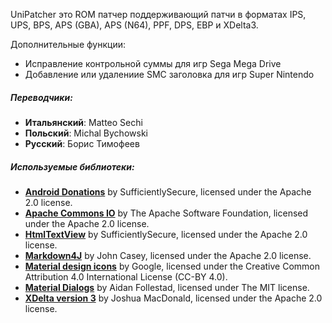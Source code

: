 UniPatcher это ROM патчер поддерживающий патчи в форматах IPS, UPS, BPS, APS (GBA), APS (N64), PPF, DPS, EBP и XDelta3.

Дополнительные функции:

- Исправление контрольной суммы для игр Sega Mega Drive
- Добавление или удалениие SMC заголовка для игр Super Nintendo

##### Переводчики:

- **Итальянский**: Matteo Sechi
- **Польский**: Michal Bychowski
- **Русский**: Борис Тимофеев

##### Используемые библиотеки:

- [**Android Donations**](https://github.com/SufficientlySecure/donations) by SufficientlySecure, licensed under the Apache 2.0 license.
- [**Apache Commons IO**](https://commons.apache.org/proper/commons-io/) by The Apache Software Foundation, licensed under the Apache 2.0 license.
- [**HtmlTextView**](https://github.com/SufficientlySecure/html-textview) by SufficientlySecure, licensed under the Apache 2.0 license.
- [**Markdown4J**](https://github.com/jdcasey/markdown4j) by John Casey, licensed under the Apache 2.0 license.
- [**Material design icons**](https://github.com/google/material-design-icons) by Google, licensed under the Creative Common Attribution 4.0 International License (CC-BY 4.0).
- [**Material Dialogs**](https://github.com/afollestad/material-dialogs) by Aidan Follestad, licensed under The MIT license.
- [**XDelta version 3**](https://github.com/jmacd/xdelta) by Joshua MacDonald, licensed under the Apache 2.0 license.
